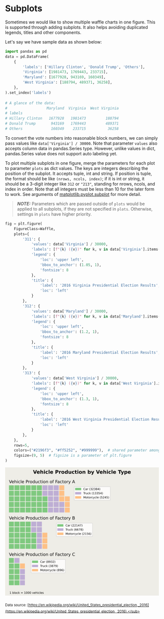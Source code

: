 # Subplots

Sometimes we would like to show multiple waffle charts in one figure. 
This is supported through adding subplots. It also helps avoiding duplicated legends, titles and other components.

Let's say we have sample data as shown below:

```python
import pandas as pd
data = pd.DataFrame(
    {
        'labels': ['Hillary Clinton', 'Donald Trump', 'Others'],
        'Virginia': [1981473, 1769443, 233715],
        'Maryland': [1677928, 943169, 160349],
        'West Virginia': [188794, 489371, 36258],
    },
).set_index('labels')

# A glance of the data:
#                  Maryland  Virginia  West Virginia
# labels
# Hillary Clinton   1677928   1981473         188794
# Donald Trump       943169   1769443         489371
# Others             160349    233715          36258
```

To convert the vote numbers into reasonable block numbers, we can simply pass values like `data['Virginia'] / 30000`. 
Note that parameter `values` also accepts column data in pandas.Series type. 
However, unlike values in dict, pandas.Series value does not support auto labeling yet.

To plot multiple subplots in one figure, merge the parameters for each plot to parameter `plots` as dict values. 
The keys are integers describing the position of the subplot. 
It accepts tuple, int and string. 
If position is tuple, the format should be like `(nrows, ncols, index)`; 
if it is int or string, it should be a 3-digit integer like `312` or `"213"`, standing for nrows, ncols, and index in order. 
Note that all integers must be less than 10 for the later form to work. 
See arguments of [matplotlib.pyplot.subplot](https://matplotlib.org/api/_as_gen/matplotlib.pyplot.subplot.html) for more detail.

> **_NOTE:_** Parameters which are passed outside of `plots` would be applied to all subplots, if they are not specified in `plots`.
Otherwise, settings in `plots` have higher priority.

```python
fig = plt.figure(
    FigureClass=Waffle,
    plots={
        '311': {
            'values': data['Virginia'] / 30000,
            'labels': [f"{k} ({v})" for k, v in data['Virginia'].items()],
            'legend': {
                'loc': 'upper left',
                'bbox_to_anchor': (1.05, 1),
                'fontsize': 8
            },
            'title': {
                'label': '2016 Virginia Presidential Election Results',
                'loc': 'left'
            }
        },
        '312': {
            'values': data['Maryland'] / 30000,
            'labels': [f"{k} ({v})" for k, v in data['Maryland'].items()],
            'legend': {
                'loc': 'upper left',
                'bbox_to_anchor': (1.2, 1),
                'fontsize': 8
            },
            'title': {
                'label': '2016 Maryland Presidential Election Results',
                'loc': 'left'
            }
        },
        '313': {
            'values': data['West Virginia'] / 30000,
            'labels': [f"{k} ({v})" for k, v in data['West Virginia'].items()],
            'legend': {
                'loc': 'upper left',
                'bbox_to_anchor': (1.3, 1),
                'fontsize': 8
            },
            'title': {
                'label': '2016 West Virginia Presidential Election Results',
                'loc': 'left'
            }
        },
    },
    rows=5,
    colors=("#2196f3", "#ff5252", "#999999"),  # shared parameter among subplots
    figsize=(9, 5)  # figsize is a parameter of plt.figure
)
```

<img class="img_middle" alt="Multiple subplots" src="https://raw.githubusercontent.com/gyli/PyWaffle/master/examples/readme/multiple_plots.svg?sanitize=true">

<sub>Data source: [https://en.wikipedia.org/wiki/United_States_presidential_election,_2016](https://en.wikipedia.org/wiki/United_States_presidential_election,_2016).</sub>
